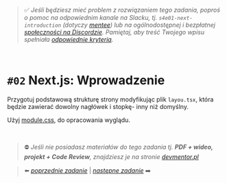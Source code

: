 > :white_check_mark: *Jeśli będziesz mieć problem z rozwiązaniem tego zadania, poproś o pomoc na odpowiednim kanale na Slacku, tj. `s4e01-next-introduction` (dotyczy [mentee](https://devmentor.pl/mentoring-javascript/)) lub na ogólnodostępnej i bezpłatnej [społeczności na Discordzie](https://devmentor.pl/discord). Pamiętaj, aby treść Twojego wpisu spełniała [odpowiednie kryteria](https://devmentor.pl/jak-prosic-o-pomoc/).*

&nbsp;

# `#02` Next.js: Wprowadzenie

Przygotuj podstawową strukturę strony modyfikując plik `layou.tsx`, która będzie zawierać dowolny nagłówek i stopkę- inny niż domyślny. 

Użyj [module.css](https://css-tricks.com/css-modules-part-1-need/), do opracowania wyglądu.


&nbsp;
> :no_entry: *Jeśli nie posiadasz materiałów do tego zadania tj. **PDF + wideo, projekt + Code Review**, znajdziesz je na stronie [devmentor.pl](https://devmentor.pl/workshop-next-introduction)*

> :arrow_left: [*poprzednie zadanie*](./../01) | [*następne zadanie*](./../03) :arrow_right:
